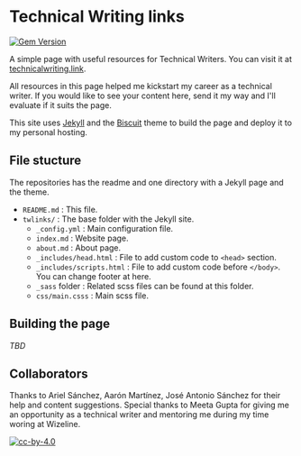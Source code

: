 # Technical Writing links

[![Gem Version](https://img.shields.io/gem/v/jekyll.svg)][ruby-gems]

A simple page with useful resources for Technical Writers. You can visit it at
[technicalwriting.link][tw-link].

All resources in this page helped me kickstart my career as a technical writer.
If you would like to see your content here, send it my way and I'll evaluate if
it suits the page.

This site uses [Jekyll][jekyll] and the [Biscuit][biscuit] theme to build the
page and deploy it to my personal hosting.

## File stucture

The repositories has the readme and one directory with a Jekyll page and the
theme.

* `README.md`                : This file.
* `twlinks/`                 : The base folder with the Jekyll site.
  * `_config.yml`            : Main configuration file.
  * `index.md`               : Website page.
  * `about.md`               : About page.
  * `_includes/head.html`    : File to add custom code to `<head>` section.
  * `_includes/scripts.html` : File to add custom code before `</body>`. You can
  change footer at here.
  * `_sass` folder           : Related scss files can be found at this folder.
  * `css/main.csss`          : Main scss file.

## Building the page

_TBD_

## Collaborators

Thanks to Ariel Sánchez, Aarón Martínez, José Antonio Sánchez for their help and
content suggestions. Special thanks to Meeta Gupta for giving me an opportunity
as a technical writer and mentoring me during my time woring at Wizeline.

[![cc-by-4.0](https://licensebuttons.net/l/by/4.0/80x15.png)](http://creativecommons.org/licenses/by/4.0/)

[ruby-gems]: https://rubygems.org/gems/jekyll
[tw-link]: https://technicalwriting.link:
[jekyll]: http://jekyllrb.com/
[biscuit]: http://sblisesivdin.github.io/biscuit
